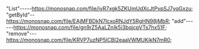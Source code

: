 "List"-----https://monosnap.com/file/iyR7xgk5ZKUmUdXcJtPvpSJ7yqGxzu;
"getById"--https://monosnap.com/file/EAjMFBDkN7lcxoRNJdY5RgHN98jMbR;
"add"------https://monosnap.com/file/gn9rZ5AaLZnIk5i3bqjcpVTs7hx51F;
"remove"---https://monosnap.com/file/KRVP7uzNP5ICBl2eaaVWMUKikN7mR0;
